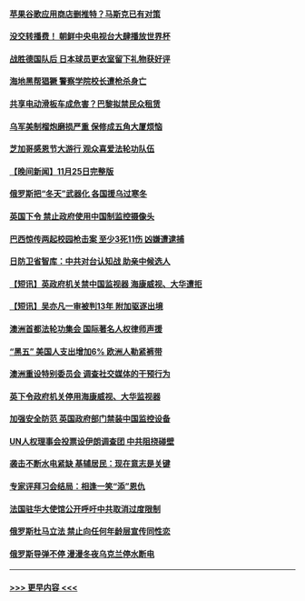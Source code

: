 #### [苹果谷歌应用商店删推特？马斯克已有对策](../pages/prog202/a103583915.md?t=11270050) 
#### [没交转播费！ 朝鲜中央电视台大肆播放世界杯](../pages/prog202/a103583923.md?t=11270050) 
#### [战胜德国队后 日本球员更衣室留下礼物获好评](../pages/prog202/a103583918.md?t=11270050) 
#### [海地黑帮猖獗 警察学院校长遭枪杀身亡](../pages/prog202/a103583893.md?t=11270050) 
#### [共享电动滑板车成危害？巴黎拟禁民众租赁](../pages/prog202/a103583865.md?t=11270050) 
#### [乌军美制榴炮磨损严重 保修成五角大厦烦恼](../pages/prog202/a103583856.md?t=11270050) 
#### [芝加哥感恩节大游行 观众喜爱法轮功队伍](../pages/prog202/a103583588.md?t=11270050) 
#### [【晚间新闻】11月25日完整版](../pages/prog202/a103583678.md?t=11270050) 
#### [俄罗斯把“冬天”武器化 各国援乌过寒冬](../pages/prog202/a103583650.md?t=11270050) 
#### [英国下令 禁止政府使用中国制监控摄像头](../pages/prog202/a103583652.md?t=11270050) 
#### [巴西惊传两起校园枪击案 至少3死11伤 凶嫌遭逮捕](../pages/prog202/a103583608.md?t=11270050) 
#### [日防卫省智库：中共对台认知战 助亲中候选人](../pages/prog202/a103583410.md?t=11270050) 
#### [【短讯】英政府机关禁中国监视器 海康威视、大华遭拒](../pages/prog202/a103583412.md?t=11270050) 
#### [【短讯】吴亦凡一审被判13年 附加驱逐出境](../pages/prog202/a103583406.md?t=11270050) 
#### [澳洲首都法轮功集会 国际著名人权律师声援](../pages/prog202/a103583418.md?t=11270050) 
#### [“黑五” 美国人支出增加6% 欧洲人勒紧裤带](../pages/prog202/a103583262.md?t=11270050) 
#### [澳洲重设特别委员会 调查社交媒体的干预行为](../pages/prog202/a103583316.md?t=11270050) 
#### [英下令政府机关停用海康威视、大华监视器](../pages/prog202/a103583224.md?t=11270050) 
#### [加强安全防范 英国政府部门禁装中国监控设备](../pages/prog202/a103583110.md?t=11270050) 
#### [UN人权理事会投票设伊朗调查团 中共阻挠碰壁](../pages/prog202/a103583106.md?t=11270050) 
#### [袭击不断水电紧缺 基辅居民：现在意志是关键](../pages/prog202/a103583102.md?t=11270050) 
#### [专家评拜习会结局：相逢一笑“添”恩仇](../pages/prog202/a103583027.md?t=11270050) 
#### [法国驻华大使馆公开呼吁中共取消过度限制](../pages/prog202/a103582944.md?t=11270050) 
#### [俄罗斯杜马立法 禁止向任何年龄层宣传同性恋](../pages/prog202/a103582771.md?t=11270050) 
#### [俄罗斯导弹不停 漫漫冬夜乌克兰停水断电](../pages/prog202/a103582761.md?t=11270050) 

----
#### [ >>> 更早内容 <<< ](../indexes/prog202-earlier.md)
